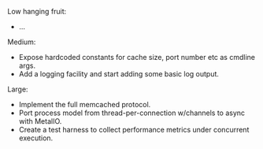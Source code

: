 Low hanging fruit:

* ...

Medium:

* Expose hardcoded constants for cache size, port number etc as cmdline args.
* Add a logging facility and start adding some basic log output.

Large:

* Implement the full memcached protocol.
* Port process model from thread-per-connection w/channels to async with MetalIO.
* Create a test harness to collect performance metrics under concurrent execution.

